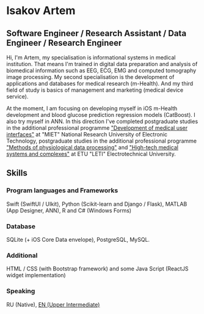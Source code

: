 # Isakov Artem
## Software Engineer / Research Assistant / Data Engineer / Research Engineer
Hi, I'm Artem, my specialisation is informational systems in medical institution. That means I'm trained in digital data preparation and analysis of biomedical information such as EEG, ECG, EMG and computed tomography image processing. My second specialisation is the development of applications and databases for medical research (m-Health). And my third field of study is basics of management and marketing (medical device service).

At the moment, I am focusing on developing myself in iOS m-Health development and blood glucose prediction regression models (CatBoost). I also try myself in ANN. In this direction I've completed postgraduate studies in the additional professional programme ["Development of medical user interfaces"](https://github.com/artemisak/artemisak/blob/main/Development%20of%20medical%20user%20interfaces.pdf) at "MIET" National Research University of Electronic Technology, postgraduate studies in the additional professional programme ["Methods of physiological data processing"](https://github.com/artemisak/artemisak/blob/main/Methods%20of%20Physiological%20Data%20Processing.pdf) and ["High-tech medical systems and complexes"](https://github.com/artemisak/artemisak/blob/main/High-tech%20medical%20systems%20and%20complexes.pdf) at ETU "LETI" Electrotechnical University.

## Skills
### Program languages and Frameworks
Swift (SwiftUI / UIkit), Python (Scikit-learn and Django / Flask), MATLAB (App Designer, ANN), R and C# (Windows Forms)

### Database
SQLite (+ iOS Core Data envelope), PostgreSQL, MySQL.

### Additional
HTML / CSS (with Bootstrap framework) and some Java Script (ReactJS widget implementation)

### Speaking
RU (Native), [EN (Upper Intermediate)](https://www.efset.org/cert/RNNHWv) 
